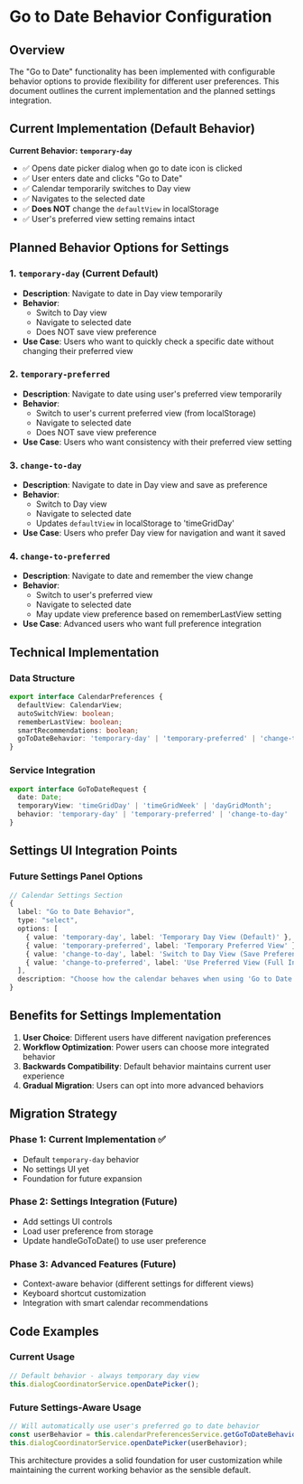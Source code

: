 # Go to Date Behavior Configuration

## Overview

The "Go to Date" functionality has been implemented with configurable behavior options to provide flexibility for different user preferences. This document outlines the current implementation and the planned settings integration.

## Current Implementation (Default Behavior)

**Current Behavior: `temporary-day`**
- ✅ Opens date picker dialog when go to date icon is clicked
- ✅ User enters date and clicks "Go to Date"  
- ✅ Calendar temporarily switches to Day view
- ✅ Navigates to the selected date
- ✅ **Does NOT** change the `defaultView` in localStorage
- ✅ User's preferred view setting remains intact

## Planned Behavior Options for Settings

### 1. **`temporary-day`** (Current Default)
- **Description**: Navigate to date in Day view temporarily
- **Behavior**: 
  - Switch to Day view
  - Navigate to selected date
  - Does NOT save view preference
- **Use Case**: Users who want to quickly check a specific date without changing their preferred view

### 2. **`temporary-preferred`** 
- **Description**: Navigate to date using user's preferred view temporarily
- **Behavior**:
  - Switch to user's current preferred view (from localStorage)
  - Navigate to selected date
  - Does NOT save view preference
- **Use Case**: Users who want consistency with their preferred view setting

### 3. **`change-to-day`**
- **Description**: Navigate to date in Day view and save as preference
- **Behavior**:
  - Switch to Day view
  - Navigate to selected date
  - Updates `defaultView` in localStorage to 'timeGridDay'
- **Use Case**: Users who prefer Day view for navigation and want it saved

### 4. **`change-to-preferred`**
- **Description**: Navigate to date and remember the view change
- **Behavior**:
  - Switch to user's preferred view
  - Navigate to selected date
  - May update view preference based on rememberLastView setting
- **Use Case**: Advanced users who want full preference integration

## Technical Implementation

### Data Structure
```typescript
export interface CalendarPreferences {
  defaultView: CalendarView;
  autoSwitchView: boolean;
  rememberLastView: boolean;
  smartRecommendations: boolean;
  goToDateBehavior: 'temporary-day' | 'temporary-preferred' | 'change-to-day' | 'change-to-preferred';
}
```

### Service Integration
```typescript
export interface GoToDateRequest {
  date: Date;
  temporaryView: 'timeGridDay' | 'timeGridWeek' | 'dayGridMonth';
  behavior: 'temporary-day' | 'temporary-preferred' | 'change-to-day' | 'change-to-preferred';
}
```

## Settings UI Integration Points

### Future Settings Panel Options
```typescript
// Calendar Settings Section
{
  label: "Go to Date Behavior",
  type: "select",
  options: [
    { value: 'temporary-day', label: 'Temporary Day View (Default)' },
    { value: 'temporary-preferred', label: 'Temporary Preferred View' },
    { value: 'change-to-day', label: 'Switch to Day View (Save Preference)' },
    { value: 'change-to-preferred', label: 'Use Preferred View (Full Integration)' }
  ],
  description: "Choose how the calendar behaves when using 'Go to Date'"
}
```

## Benefits for Settings Implementation

1. **User Choice**: Different users have different navigation preferences
2. **Workflow Optimization**: Power users can choose more integrated behavior
3. **Backwards Compatibility**: Default behavior maintains current user experience
4. **Gradual Migration**: Users can opt into more advanced behaviors

## Migration Strategy

### Phase 1: Current Implementation ✅
- Default `temporary-day` behavior
- No settings UI yet
- Foundation for future expansion

### Phase 2: Settings Integration (Future)
- Add settings UI controls
- Load user preference from storage
- Update handleGoToDate() to use user preference

### Phase 3: Advanced Features (Future)
- Context-aware behavior (different settings for different views)
- Keyboard shortcut customization
- Integration with smart calendar recommendations

## Code Examples

### Current Usage
```typescript
// Default behavior - always temporary day view
this.dialogCoordinatorService.openDatePicker();
```

### Future Settings-Aware Usage
```typescript
// Will automatically use user's preferred go to date behavior
const userBehavior = this.calendarPreferencesService.getGoToDateBehavior();
this.dialogCoordinatorService.openDatePicker(userBehavior);
```

This architecture provides a solid foundation for user customization while maintaining the current working behavior as the sensible default.